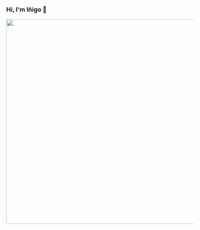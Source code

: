 ### Hi, I'm Iñigo 👋


<img src="https://static6.depositphotos.com/1007038/613/i/600/depositphotos_6131906-stock-photo-wine-cellar-in-abbey-of.jpg"  width="1200" height="550" />

<!-- ![imagen bodega](https://static6.depositphotos.com/1007038/613/i/600/depositphotos_6131906-stock-photo-wine-cellar-in-abbey-of.jpg "foto de bodegas") -->



<!-- Here are some ideas to get you started:

- 🔭 I’m currently working on ...
- 🌱 I’m currently learning ...
- 👯 I’m looking to collaborate on ...
- 🤔 I’m looking for help with ...
- 💬 Ask me about ...
- 📫 How to reach me: ...
- 😄 Pronouns: ...
- ⚡ Fun fact: ... -->
